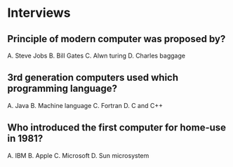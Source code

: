 # Interviews

## Principle of modern computer was proposed by?

A. Steve Jobs
B. Bill Gates
C. Alwn turing
D. Charles baggage

## 3rd generation computers used which programming language?

A. Java
B. Machine language
C. Fortran
D. C and C++

## Who introduced the first computer for home-use in 1981?

A. IBM
B. Apple
C. Microsoft
D. Sun microsystem
